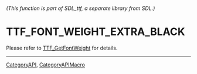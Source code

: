 ###### (This function is part of SDL_ttf, a separate library from SDL.)
# TTF_FONT_WEIGHT_EXTRA_BLACK

Please refer to [TTF_GetFontWeight](TTF_GetFontWeight) for details.

----
[CategoryAPI](CategoryAPI), [CategoryAPIMacro](CategoryAPIMacro)

